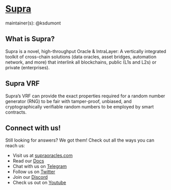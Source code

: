 # [Supra](https://docs.supra.com/oracles/overview)
maintainer(s): @ksdumont

## What is Supra?

Supra is a novel, high-throughput Oracle & IntraLayer: A vertically integrated toolkit of cross-chain solutions (data oracles, asset bridges, automation network, and more) that interlink all blockchains, public (L1s and L2s) or private (enterprises).

## Supra VRF

Supra’s VRF can provide the exact properties required for a random number generator (RNG) to be fair with tamper-proof, unbiased, and cryptographically verifiable random numbers to be employed by smart contracts.

## Connect with us!

Still looking for answers? We got them! Check out all the ways you can reach us:

- Visit us at [supraoracles.com](https://supra.com/)
- Read our [Docs](https://docs.supra.com/oracles/overview)
- Chat with us on [Telegram](https://t.me/SupraOracles)
- Follow us on [Twitter](https://twitter.com/SupraOracles)
- Join our [Discord](https://discord.gg/supraoracles)
- Check us out on [Youtube](https://www.youtube.com/SupraOfficial)
